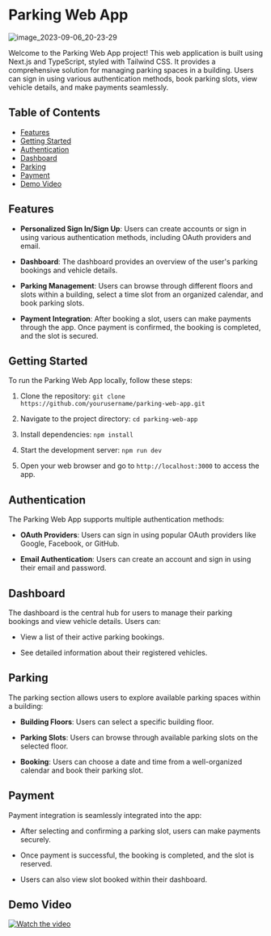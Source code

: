 # Parking Web App

![image_2023-09-06_20-23-29](https://github.com/RishabhGithub7348/Jo-Parking/assets/75687649/a5907886-7063-49bd-b791-b6a6e5a9afe7)

Welcome to the Parking Web App project! This web application is built using Next.js and TypeScript, styled with Tailwind CSS. It provides a comprehensive solution for managing parking spaces in a building. Users can sign in using various authentication methods, book parking slots, view vehicle details, and make payments seamlessly.

## Table of Contents
- [Features](#features)
- [Getting Started](#getting-started)
- [Authentication](#authentication)
- [Dashboard](#dashboard)
- [Parking](#parking)
- [Payment](#payment)
- [Demo Video](#demo-video)


## Features

- **Personalized Sign In/Sign Up**: Users can create accounts or sign in using various authentication methods, including OAuth providers and email.

- **Dashboard**: The dashboard provides an overview of the user's parking bookings and vehicle details.

- **Parking Management**: Users can browse through different floors and slots within a building, select a time slot from an organized calendar, and book parking slots.

- **Payment Integration**: After booking a slot, users can make payments through the app. Once payment is confirmed, the booking is completed, and the slot is secured.

## Getting Started

To run the Parking Web App locally, follow these steps:

1. Clone the repository: `git clone https://github.com/yourusername/parking-web-app.git`

2. Navigate to the project directory: `cd parking-web-app`

3. Install dependencies: `npm install`

4. Start the development server: `npm run dev`

5. Open your web browser and go to `http://localhost:3000` to access the app.

## Authentication

The Parking Web App supports multiple authentication methods:

- **OAuth Providers**: Users can sign in using popular OAuth providers like Google, Facebook, or GitHub.

- **Email Authentication**: Users can create an account and sign in using their email and password.

## Dashboard

The dashboard is the central hub for users to manage their parking bookings and view vehicle details. Users can:

- View a list of their active parking bookings.

- See detailed information about their registered vehicles.

## Parking

The parking section allows users to explore available parking spaces within a building:

- **Building Floors**: Users can select a specific building floor.

- **Parking Slots**: Users can browse through available parking slots on the selected floor.

- **Booking**: Users can choose a date and time from a well-organized calendar and book their parking slot.

## Payment

Payment integration is seamlessly integrated into the app:

- After selecting and confirming a parking slot, users can make payments securely.

- Once payment is successful, the booking is completed, and the slot is reserved.

- Users can also view slot booked within their dashboard.

## Demo Video




[![Watch the video](https://github.com/RishabhGithub7348/Jo-Parking/assets/75687649/55afed3c-791d-41dc-b7a4-588f9ad9bb87
)](https://www.youtube.com/watch?v=xpejaMXOpgc)




